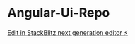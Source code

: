 # Angular-Ui-Repo

[Edit in StackBlitz next generation editor ⚡️](https://stackblitz.com/~/github.com/jegan-manickam/Angular-Ui-Repo)